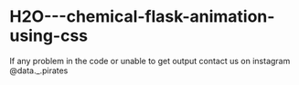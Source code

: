 # H2O---chemical-flask-animation-using-css
If any problem in the code or unable to get output contact us on instagram @data._.pirates
